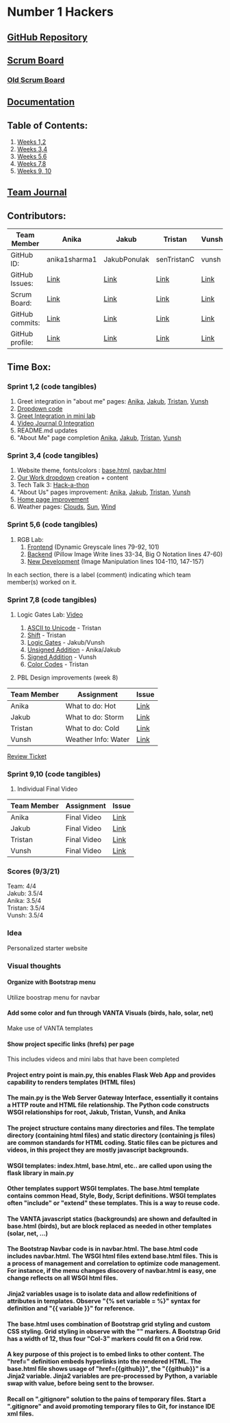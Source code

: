 
# Number 1 Hackers
## [GitHub Repository](https://github.com/JakubPonulak/flask_portfolio_hackers)
## [Scrum Board](https://github.com/JakubPonulak/flask_portfolio_hackers/projects/1)
### [Old Scrum Board](https://github.com/JakubPonulak/flask_portfolio/projects/1)
## [Documentation](https://docs.google.com/document/d/12Wc6Z9wMwf0dZz3SWHhZ5onLveiV20Ybi1M7fdX0deA/edit?usp=sharing)
## Table of Contents:
1. [Weeks 1,2](https://github.com/JakubPonulak/flask_portfolio_hackers#sprint-12-code-tangibles)
2. [Weeks 3,4](https://github.com/JakubPonulak/flask_portfolio_hackers#sprint-34-code-tangibles)
3. [Weeks 5,6](https://github.com/JakubPonulak/flask_portfolio_hackers#sprint-56-code-tangibles)
4. [Weeks 7,8](https://github.com/JakubPonulak/flask_portfolio_hackers#sprint-78-code-tangibles)
5. [Weeks 9, 10](https://github.com/JakubPonulak/flask_portfolio_hackers#sprint-910-code-tangibles)
## [Team Journal](https://docs.google.com/presentation/d/1TdBNp9JPyNSbcwWtPAHtlgM1XWtLP30hLIq9HZhdGtY/edit#slide=id.p)
## Contributors:
Team Member | Anika | Jakub | Tristan | Vunsh |
--- | --- | --- | --- | ---
GitHub ID: | anika1sharma1 | JakubPonulak | senTristanC | vunsh
GitHub Issues: | [Link](https://github.com/JakubPonulak/flask_portfolio_hackers/issues?q=assignee%3Aanika1sharma1+is%3Aopen) | [Link](https://github.com/JakubPonulak/flask_portfolio_hackers/issues?q=assignee%3AJakubPonulak+is%3Aopen) | [Link](https://github.com/JakubPonulak/flask_portfolio_hackers/issues?q=assignee%3AsenTristanC+is%3Aopen) | [Link](https://github.com/JakubPonulak/flask_portfolio_hackers/issues?q=assignee%3Avunsh+is%3Aopen)
Scrum Board: | [Link](https://github.com/JakubPonulak/flask_portfolio_hackers/projects/1?card_filter_query=assignee%3Aanika1sharma1)| [Link](https://github.com/JakubPonulak/flask_portfolio_hackers/projects/1?card_filter_query=assignee%3AJakubPonulak) | [Link](https://github.com/JakubPonulak/flask_portfolio_hackers/projects/1?card_filter_query=assignee%3AsenTristanC) | [Link](https://github.com/JakubPonulak/flask_portfolio_hackers/projects/1?card_filter_query=assignee%3Avunsh)
GitHub commits: | [Link](https://github.com/JakubPonulak/flask_portfolio_hackers/commits?author=anika1sharma1) | [Link](https://github.com/JakubPonulak/flask_portfolio_hackers/commits?author=JakubPonulak) | [Link](https://github.com/JakubPonulak/flask_portfolio_hackers/commits?author=senTristanC) | [Link](https://github.com/JakubPonulak/flask_portfolio_hackers/commits?author=vunsh)
GitHub profile: | [Link](https://github.com/anika1sharma1) | [Link](https://github.com/JakubPonulak) | [Link](https://github.com/senTristanC) | [Link](https://github.com/vunsh)
## Time Box:
### Sprint 1,2 (code tangibles)
1. Greet integration in "about me" pages: [Anika](templates/about_us/anika.html), [Jakub](templates/about_us/jakub.html), [Tristan](templates/about_us/tristan.html), [Vunsh](templates/about_us/vunsh.html)
2. [Dropdown code](templates/layouts/navbar.html)
3. [Greet Integration in mini lab](templates/our_work/lab1.html)
4. [Video Journal 0 Integration](templates/our_work/lab2.html) 
5. README.md updates
6. "About Me" page completion [Anika](templates/about_us/anika.html), [Jakub](templates/about_us/jakub.html), [Tristan](templates/about_us/tristan.html), [Vunsh](templates/about_us/vunsh.html) 
### Sprint 3,4 (code tangibles)
1. Website theme, fonts/colors : [base.html](templates/layouts/base.html), [navbar.html](templates/layouts/navbar.html) 
2. [Our Work dropdown](templates/layouts/navbar.html) creation + content
3. Tech Talk 3: [Hack-a-thon](templates/our_work/hackathontt3.html)
4. "About Us" pages improvement: [Anika](templates/about_us/anika.html), [Jakub](templates/about_us/jakub.html), [Tristan](templates/about_us/tristan.html), [Vunsh](templates/about_us/vunsh.html)
5. [Home page improvement](templates/main_page.html)
6. Weather pages: [Clouds](templates/weather_info/weather1.html), [Sun](templates/weather_info/weather2.html), [Wind](templates/weather_info/weather3.html)
### Sprint 5,6 (code tangibles)
1. RGB Lab: 
   1. [Frontend](templates/our_work/lab3.html) (Dynamic Greyscale lines 79-92, 101)
   2. [Backend](image.py) (Pillow Image Write lines 33-34, Big O Notation lines 47-60) 
   3. [New Development](templates/our_work/lab3.html) (Image Manipulation lines 104-110, 147-157) 
   
In each section, there is a label (comment) indicating which team member(s) worked on it.
### Sprint 7,8 (code tangibles)
1. Logic Gates Lab: [Video](https://drive.google.com/file/d/1AAfIs2JjC0yYFxao3muscZ1gik-CBAAY/view?usp=sharing)
   1. [ASCII to Unicode](https://github.com/JakubPonulak/flask_portfolio_hackers/blob/main/templates/our_work/lab4.html) - Tristan
   2. [Shift](https://github.com/JakubPonulak/flask_portfolio_hackers/blob/main/templates/our_work/lab4.html) - Tristan
   3. [Logic Gates](https://github.com/JakubPonulak/flask_portfolio_hackers/blob/main/templates/our_work/lab4.html) - Jakub/Vunsh
   4. [Unsigned Addition](https://github.com/JakubPonulak/flask_portfolio_hackers/blob/main/templates/our_work/lab4_unsignedAdd.html) - Anika/Jakub
   5. [Signed Addition](https://github.com/JakubPonulak/flask_portfolio_hackers/blob/main/templates/our_work/lab4_signedAdd.html) - Vunsh
   6. [Color Codes](https://github.com/JakubPonulak/flask_portfolio_hackers/blob/main/templates/our_work/lab4_colorCode.html) - Tristan
  
2. PBL Design improvements (week 8)

Team Member | Assignment | Issue |
--- | --- | ---
Anika | What to do: Hot | [Link](https://github.com/JakubPonulak/flask_portfolio_hackers/issues/4) |
Jakub | What to do: Storm | [Link](https://github.com/JakubPonulak/flask_portfolio_hackers/issues/2) |
Tristan | What to do: Cold | [Link](https://github.com/JakubPonulak/flask_portfolio_hackers/issues/3) |
Vunsh | Weather Info: Water | [Link](https://github.com/JakubPonulak/flask_portfolio_hackers/issues/7) |

[Review Ticket](https://github.com/JakubPonulak/flask_portfolio_hackers/issues/57)
### Sprint 9,10 (code tangibles)
1. Individual Final Video

Team Member | Assignment | Issue |
--- | --- | ---
Anika | Final Video| [Link](https://github.com/JakubPonulak/flask_portfolio_hackers/issues/13) |
Jakub | Final Video | [Link](https://github.com/JakubPonulak/flask_portfolio_hackers/issues/13) |
Tristan | Final Video | [Link](https://github.com/JakubPonulak/flask_portfolio_hackers/issues/13) |
Vunsh | Final Video | [Link](https://github.com/JakubPonulak/flask_portfolio_hackers/issues/13) |

### Scores (9/3/21)
Team: 4/4   
Jakub: 3.5/4  
Anika: 3.5/4  
Tristan: 3.5/4  
Vunsh: 3.5/4
### Idea
Personalized starter website
### Visual thoughts
#### Organize with Bootstrap menu 
Utilize boostrap menu for navbar
#### Add some color and fun through VANTA Visuals (birds, halo, solar, net)
Make use of VANTA templates
#### Show project specific links (hrefs) per page
This includes videos and mini labs that have been completed
#### Project entry point is main.py, this enables Flask Web App and provides capability to renders templates (HTML files)
#### The main.py is the  Web Server Gateway Interface, essentially it contains a HTTP route and HTML file relationship.  The Python code constructs WSGI relationships for root, Jakub, Tristan, Vunsh, and Anika
#### The project structure contains many directories and files.  The template directory (containing html files) and static directory (containing js files) are common standards for HTML coding.  Static files can be pictures and videos, in this project they are mostly javascript backgrounds.
#### WSGI templates: index.html, base.html, etc.. are called upon using the flask library in main.py
#### Other templates support WSGI templates.  The base.html template contains common Head, Style, Body, Script definitions.  WSGI templates often "include" or "extend" these templates.  This is a way to reuse code.
#### The VANTA javascript statics (backgrounds) are shown and defaulted in base.html (birds), but are block replaced as needed in other templates (solar, net, ...)
#### The Bootstrap Navbar code is in navbar.html. The base.html code includes navbar.html.  The WSGI html files extend base.html files.  This is a process of management and correlation to optimize code management.  For instance, if the menu changes discovery of navbar.html is easy, one change reflects on all WSGI html files. 
#### Jinja2 variables usage is to isolate data and allow redefinitions of attributes in templates.  Observe "{% set variable = %}" syntax for definition and "{{ variable }}" for reference.
#### The base.html uses combination of Bootstrap grid styling and custom CSS styling.  Grid styling in observe with the "<Col-3>" markers.  A Bootstrap Grid has a width of 12, thus four "Col-3" markers could fit on a Grid row.
#### A key purpose of this project is to embed links to other content.  The "href=" definition embeds hyperlinks into the rendered HTML.  The base.html file shows usage of "href={{github}}", the "{{github}}" is a Jinja2 variable.  Jinja2 variables are pre-processed by Python, a variable swap with value, before being sent to the browser.

#### Recall on ".gitignore" solution to the pains of temporary files.  Start a ".gitignore" and avoid promoting temporary files to Git, for instance IDE xml files.
